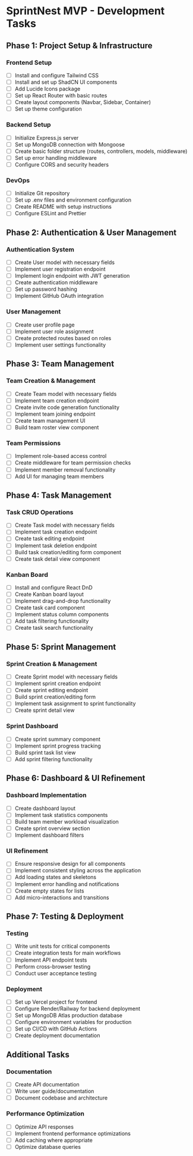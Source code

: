 # SprintNest MVP - Development Tasks

## Phase 1: Project Setup & Infrastructure

### Frontend Setup
- [ ] Install and configure Tailwind CSS
- [ ] Install and set up ShadCN UI components
- [ ] Add Lucide Icons package
- [ ] Set up React Router with basic routes
- [ ] Create layout components (Navbar, Sidebar, Container)
- [ ] Set up theme configuration

### Backend Setup
- [ ] Initialize Express.js server
- [ ] Set up MongoDB connection with Mongoose
- [ ] Create basic folder structure (routes, controllers, models, middleware)
- [ ] Set up error handling middleware
- [ ] Configure CORS and security headers

### DevOps
- [ ] Initialize Git repository
- [ ] Set up .env files and environment configuration
- [ ] Create README with setup instructions
- [ ] Configure ESLint and Prettier

## Phase 2: Authentication & User Management

### Authentication System
- [ ] Create User model with necessary fields
- [ ] Implement user registration endpoint
- [ ] Implement login endpoint with JWT generation
- [ ] Create authentication middleware
- [ ] Set up password hashing
- [ ] Implement GitHub OAuth integration

### User Management
- [ ] Create user profile page
- [ ] Implement user role assignment
- [ ] Create protected routes based on roles
- [ ] Implement user settings functionality

## Phase 3: Team Management

### Team Creation & Management
- [ ] Create Team model with necessary fields
- [ ] Implement team creation endpoint
- [ ] Create invite code generation functionality
- [ ] Implement team joining endpoint
- [ ] Create team management UI
- [ ] Build team roster view component

### Team Permissions
- [ ] Implement role-based access control
- [ ] Create middleware for team permission checks
- [ ] Implement member removal functionality
- [ ] Add UI for managing team members

## Phase 4: Task Management

### Task CRUD Operations
- [ ] Create Task model with necessary fields
- [ ] Implement task creation endpoint
- [ ] Create task editing endpoint
- [ ] Implement task deletion endpoint
- [ ] Build task creation/editing form component
- [ ] Create task detail view component

### Kanban Board
- [ ] Install and configure React DnD
- [ ] Create Kanban board layout
- [ ] Implement drag-and-drop functionality
- [ ] Create task card component
- [ ] Implement status column components
- [ ] Add task filtering functionality
- [ ] Create task search functionality

## Phase 5: Sprint Management

### Sprint Creation & Management
- [ ] Create Sprint model with necessary fields
- [ ] Implement sprint creation endpoint
- [ ] Create sprint editing endpoint
- [ ] Build sprint creation/editing form
- [ ] Implement task assignment to sprint functionality
- [ ] Create sprint detail view

### Sprint Dashboard
- [ ] Create sprint summary component
- [ ] Implement sprint progress tracking
- [ ] Build sprint task list view
- [ ] Add sprint filtering functionality

## Phase 6: Dashboard & UI Refinement

### Dashboard Implementation
- [ ] Create dashboard layout
- [ ] Implement task statistics components
- [ ] Build team member workload visualization
- [ ] Create sprint overview section
- [ ] Implement dashboard filters

### UI Refinement
- [ ] Ensure responsive design for all components
- [ ] Implement consistent styling across the application
- [ ] Add loading states and skeletons
- [ ] Implement error handling and notifications
- [ ] Create empty states for lists
- [ ] Add micro-interactions and transitions

## Phase 7: Testing & Deployment

### Testing
- [ ] Write unit tests for critical components
- [ ] Create integration tests for main workflows
- [ ] Implement API endpoint tests
- [ ] Perform cross-browser testing
- [ ] Conduct user acceptance testing

### Deployment
- [ ] Set up Vercel project for frontend
- [ ] Configure Render/Railway for backend deployment
- [ ] Set up MongoDB Atlas production database
- [ ] Configure environment variables for production
- [ ] Set up CI/CD with GitHub Actions
- [ ] Create deployment documentation

## Additional Tasks

### Documentation
- [ ] Create API documentation
- [ ] Write user guide/documentation
- [ ] Document codebase and architecture

### Performance Optimization
- [ ] Optimize API responses
- [ ] Implement frontend performance optimizations
- [ ] Add caching where appropriate
- [ ] Optimize database queries